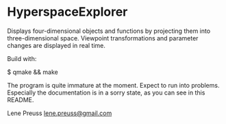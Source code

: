 HyperspaceExplorer
==================

Displays four-dimensional objects and functions by projecting them into three-dimensional space. Viewpoint transformations and parameter changes are displayed in real time.

Build with:

$ qmake && make

The program is quite immature at the moment. Expect to run into problems. Especially the documentation is in a sorry state, as you can see in this README.

Lene Preuss <lene.preuss@gmail.com>
